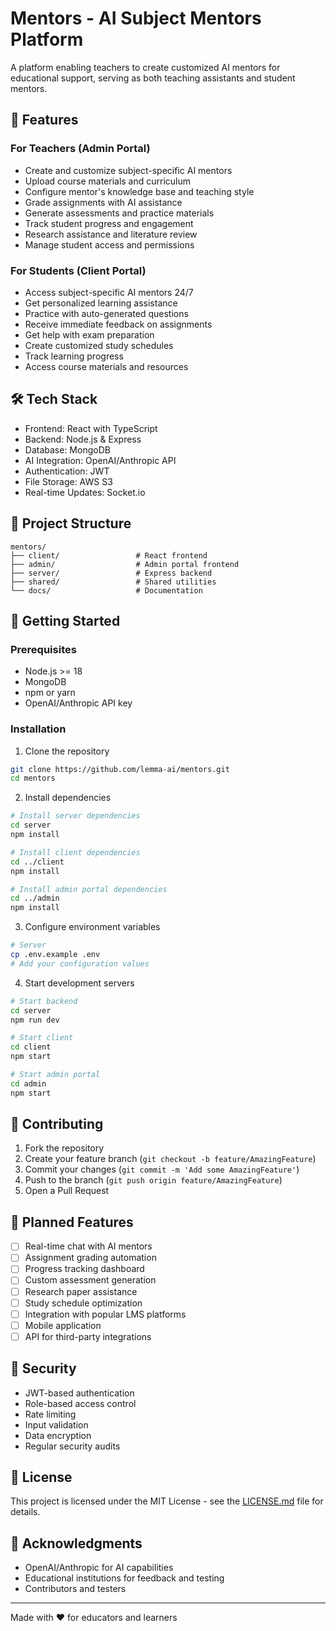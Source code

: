 # Mentors - AI Subject Mentors Platform

A platform enabling teachers to create customized AI mentors for educational support, serving as both teaching assistants and student mentors.

## 🎯 Features

### For Teachers (Admin Portal)
- Create and customize subject-specific AI mentors
- Upload course materials and curriculum
- Configure mentor's knowledge base and teaching style
- Grade assignments with AI assistance
- Generate assessments and practice materials
- Track student progress and engagement
- Research assistance and literature review
- Manage student access and permissions

### For Students (Client Portal)
- Access subject-specific AI mentors 24/7
- Get personalized learning assistance
- Practice with auto-generated questions
- Receive immediate feedback on assignments
- Get help with exam preparation
- Create customized study schedules
- Track learning progress
- Access course materials and resources

## 🛠️ Tech Stack
- Frontend: React with TypeScript
- Backend: Node.js & Express
- Database: MongoDB
- AI Integration: OpenAI/Anthropic API
- Authentication: JWT
- File Storage: AWS S3
- Real-time Updates: Socket.io

## 📁 Project Structure
```
mentors/
├── client/                 # React frontend
├── admin/                  # Admin portal frontend
├── server/                 # Express backend
├── shared/                 # Shared utilities
└── docs/                   # Documentation
```

## 🚀 Getting Started

### Prerequisites
- Node.js >= 18
- MongoDB
- npm or yarn
- OpenAI/Anthropic API key

### Installation

1. Clone the repository
```bash
git clone https://github.com/lemma-ai/mentors.git
cd mentors
```

2. Install dependencies
```bash
# Install server dependencies
cd server
npm install

# Install client dependencies
cd ../client
npm install

# Install admin portal dependencies
cd ../admin
npm install
```

3. Configure environment variables
```bash
# Server
cp .env.example .env
# Add your configuration values
```

4. Start development servers
```bash
# Start backend
cd server
npm run dev

# Start client
cd client
npm start

# Start admin portal
cd admin
npm start
```

## 🤝 Contributing

1. Fork the repository
2. Create your feature branch (`git checkout -b feature/AmazingFeature`)
3. Commit your changes (`git commit -m 'Add some AmazingFeature'`)
4. Push to the branch (`git push origin feature/AmazingFeature`)
5. Open a Pull Request

## 📝 Planned Features
- [ ] Real-time chat with AI mentors
- [ ] Assignment grading automation
- [ ] Progress tracking dashboard
- [ ] Custom assessment generation
- [ ] Research paper assistance
- [ ] Study schedule optimization
- [ ] Integration with popular LMS platforms
- [ ] Mobile application
- [ ] API for third-party integrations

## 🔐 Security

- JWT-based authentication
- Role-based access control
- Rate limiting
- Input validation
- Data encryption
- Regular security audits

## 📄 License

This project is licensed under the MIT License - see the [LICENSE.md](LICENSE.md) file for details.

## 🌟 Acknowledgments
- OpenAI/Anthropic for AI capabilities
- Educational institutions for feedback and testing
- Contributors and testers

---
Made with ❤️ for educators and learners
